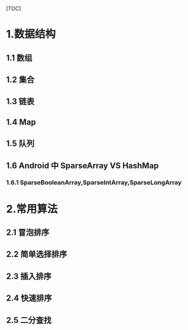 [TOC]



# 1.数据结构

## 1.1 数组

## 1.2 集合

## 1.3 链表

## 1.4 Map

## 1.5 队列

## 1.6 Android 中 SparseArray VS HashMap 

### 1.6.1 SparseBooleanArray,SparseIntArray,SparseLongArray

# 2.常用算法

## 2.1 冒泡排序

## 2.2 简单选择排序

## 2.3 插入排序

## 2.4 快速排序

## 2.5 二分查找